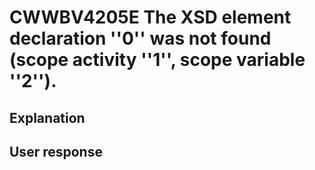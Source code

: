 # CWWBV4205E The XSD element declaration ''0'' was not found (scope activity ''1'', scope variable ''2'').

## Explanation

## User response